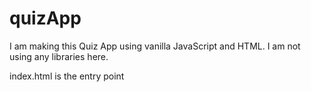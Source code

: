 # quizApp
I am making this Quiz App using vanilla JavaScript and HTML. I am not using any libraries here. 


index.html is the entry point
